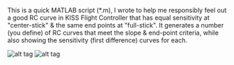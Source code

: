 This is a quick MATLAB script (*.m), I wrote to help me responsibly feel out a good RC curve in KISS Flight Controller that has equal sensitivity at "center-stick" & the same end points at "full-stick". It generates a number (you define) of RC curves that meet the slope & end-point criteria, while also showing the sensitivity (first difference) curves for each. 

![alt tag](https://raw.githubusercontent.com/nateimig18/KissRcCurveDefine/KISS_RC_Curve.png)
![alt tag](https://raw.githubusercontent.com/nateimig18/KissRcCurveDefine/KISS_RC_Curve_Variable_Sensitivity.png)